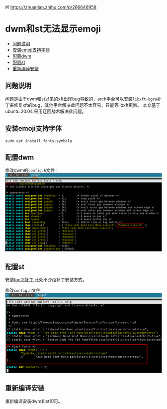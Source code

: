 #! https://zhuanlan.zhihu.com/p/266646958
# dwm和st无法显示emoji

- [问题说明](#问题说明)
- [安装emoji支持字体](#安装emoji支持字体)
- [配置dwm](#配置dwm)
- [配置st](#配置st)
- [重新编译安装](#重新编译安装)

## 问题说明
问题是由于dwm和st以来的xft出现bug导致的，arch平台可以安装`libxft-bgra`补丁来修复xft的bug，其他平台解决此问题不太容易，只能等libxft更新。
本文基于ubuntu 20.04,采用迂回战术解决此问题。
## 安装emoji支持字体
```
sudo apt install fonts-symbola
```
## 配置dwm
修改dwm的`config.h`文件：
![dwm配置](dwm-symbola.png)

## 配置st
安装[font2补丁](https://st.suckless.org/patches/font2/),此处不介绍补丁安装方式。

修改`config.h`文件:
![st配置](st-symbola.png)

## 重新编译安装
重新编译安装dwm和st即可。